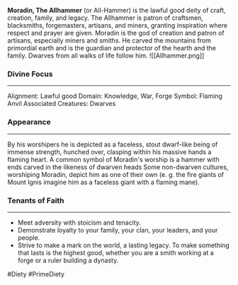 **Moradin, The Allhammer** (or All-Hammer) is the lawful good deity of craft, creation, family, and legacy. The Allhammer is patron of craftsmen, blacksmiths, forgemasters, artisans, and miners, granting inspiration where respect and prayer are given. Moradin is the god of creation and patron of artisans, especially miners and smiths. He carved the mountains from primordial earth and is the guardian and protector of the hearth and the family. Dwarves from all walks of life follow him. 
![[Allhammer.png]]
### Divine Focus
---
Alignment: Lawful good
Domain: Knowledge, War, Forge
Symbol: Flaming Anvil
Associated Creatures: Dwarves
### Appearance
------
By his worshipers he is depicted as a faceless, stout dwarf-like being of immense strength, hunched over, clasping within his massive hands a flaming heart. A common symbol of Moradin's worship is a hammer with ends carved in the likeness of dwarven heads  Some non-dwarven cultures, worshiping Moradin, depict him as one of their own (e. g. the fire giants of Mount Ignis imagine him as a faceless giant with a flaming mane).
### Tenants of Faith
---
- Meet adversity with stoicism and tenacity.
- Demonstrate loyalty to your family, your clan, your leaders, and your people.
- Strive to make a mark on the world, a lasting legacy. To make something that lasts is the highest good, whether you are a smith working at a forge or a ruler building a dynasty.

#Diety #PrimeDiety
